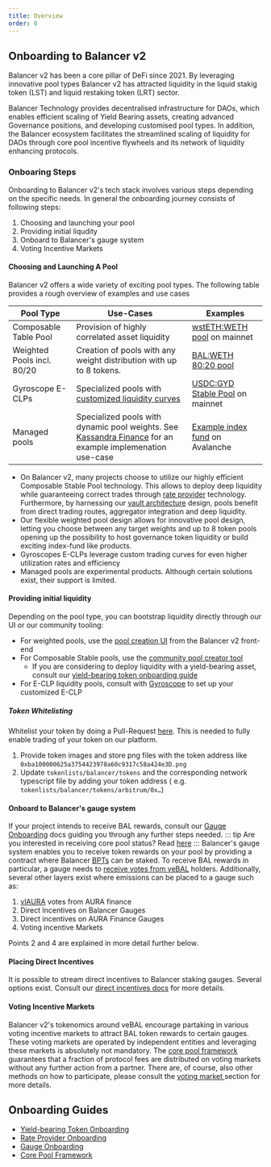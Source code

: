 ```yaml
---
title: Overview
order: 0
---
```


## Onboarding to Balancer v2
Balancer v2 has been a core pillar of DeFi since 2021. By leveraging innovative pool types Balancer v2 has attracted
liquidity in the liquid stakig token (LST) and liquid restaking token (LRT) sector. 

Balancer Technology provides decentralised infrastructure for DAOs, which enables efficient scaling of Yield Bearing assets, creating advanced Governance positions, and developing customised pool types. In addition, the Balancer ecosystem facilitates the streamlined scaling of liquidity for DAOs through core pool incentive flywheels and its network of liquidity enhancing protocols.

### Onboaring Steps
Onboarding to Balancer v2's tech stack involves various steps depending on the specific needs. In general the onboarding journey consists of following steps:

1. Choosing and launching your pool
2. Providing initial liqudity
3. Onboard to Balancer's gauge system
4. Voting Incentive Markets

#### Choosing and Launching A Pool
Balancer v2 offers a wide variety of exciting pool types. The following table provides a rough overview of examples and use cases

| Pool Type                  | Use-Cases                                                                                                                                  | Examples                                                                                                                                      |
|----------------------------|--------------------------------------------------------------------------------------------------------------------------------------------|-----------------------------------------------------------------------------------------------------------------------------------------------|
| Composable Table Pool      | Provision of highly correlated asset liquidity                                                                                             | [wstETH:WETH pool](https://app.balancer.fi/#/ethereum/pool/0x93d199263632a4ef4bb438f1feb99e57b4b5f0bd0000000000000000000005c2) on mainnet     |
| Weighted Pools incl. 80/20 | Creation of pools with any weight distribution with up to 8 tokens.                                                                        | [BAL:WETH 80:20 pool](https://app.balancer.fi/#/ethereum/pool/0x93d199263632a4ef4bb438f1feb99e57b4b5f0bd0000000000000000000005c2)             |
| Gyroscope E-CLPs           | Specialized pools with [customized liquidity curves](https://docs.gyro.finance/gyroscope-protocol/readme)                                  | [USDC:GYD Stable Pool](https://app.balancer.fi/#/ethereum/pool/0xc2aa60465bffa1a88f5ba471a59ca0435c3ec5c100020000000000000000062c) on mainnet |
| Managed pools              | Specialized pools with dynamic pool weights. See [Kassandra Finance](https://app.kassandra.finance/) for an example implemenation use-case | [Example index fund](https://app.kassandra.finance/pool/1370xc22bb237a5b8b7260190cb9e4998a9901a68af6f000100000000000000000d8d) on Avalanche   |

- On Balancer v2, many projects choose to utilize our highly efficient Composable Stable Pool technology. This allows to deploy deep liquidity while guaranteeing correct trades through [rate provider](./rate-providers.md) technology. Furthermore, by harnessing our [vault architecture](../../concepts/vault/README.md) design, pools benefit from direct trading routes, aggregator integration and deep liquidity.
- Our flexible weighted pool design allows for innovative pool design, letting you choose between any target weights and up to 8 token pools opening up the possibility to host governance token liquidity or build exciting index-fund like products.
- Gyroscopes E-CLPs leverage custom trading curves for even higher utilization rates and efficiency
- Managed pools are experimental products. Although certain solutions exist, their support is limited.

#### Providing initial liquidity
Depending on the pool type, you can bootstrap liquidity directly through our UI or our community tooling:
- For weighted pools, use the [pool creation UI](https://app.balancer.fi/#/ethereum/pool/create) from the Balancer v2 front-end
- For Composable Stable pools, use the [community pool creator tool](https://pool-creator.web.app/)
  - If you are considering to deploy liquidity with a yield-bearing asset, consult our [yield-bearing token onboarding guide](./onboard-yb-token.md)
- For E-CLP liquidity pools, consult with [Gyroscope](https://app.gyro.finance/) to set up your customized E-CLP

##### Token Whitelisting

Whitelist your token by doing a Pull-Request [here](https://github.com/balancer/tokenlists). This is needed to fully enable trading of your token on our platform.

1. Provide token images and store png files with the token address like `0xba100000625a3754423978a60c9317c58a424e3D.png`
2. Update `tokenlists/balancer/tokens` and the corresponding network typescript file by adding your token address (
   e.g. `tokenlists/balancer/tokens/arbitrum/0x…`)

#### Onboard to Balancer's gauge system
If your project intends to receive BAL rewards, consult our [Gauge Onboarding](gauge-onboarding.md) docs guiding you through any further steps needed.
::: tip
Are you interested in receiving core pool status? Read [here](./core-pools.md)
:::
Balancer's gauge system enables you to receive token rewards on your pool by providing a contract where Balancer [BPTs](../../concepts/core-concepts/balancer-pool-tokens.md) can be staked. To receive BAL rewards in particular, a gauge needs to [receive votes from veBAL](https://app.balancer.fi/#/ethereum/vebal) holders. Additionally, several other layers exist where emissions can be placed to a gauge such as:
1. [vlAURA](https://app.aura.finance/#/1/lock) votes from AURA finance
2. Direct Incentives on Balancer Gauges
3. Direct incentives on AURA Finance Gauges
4. Voting incentive Markets

Points 2 and 4 are explained in more detail further below.

#### Placing Direct Incentives
It is possible to stream direct incentives to Balancer staking gauges. Several options exist. Consult our [direct incentives docs](./direct-incentives.md) for more details.

#### Voting Incentive Markets
Balancer v2's tokenomics around veBAL encourage partaking in various voting incentive markets to attract BAL token rewards to certain gauges. These voting markets are operated by independent entities and leveraging these markets is absolutely not mandatory. The [core pool framework](./core-pools.md) guarantees that a fraction of protocol fees are distributed on voting markets without any further action from a partner. There are, of course, also other methods on how to participate, please consult the [voting market ](./voting-markets.md) section for more details.



## Onboarding Guides
- [Yield-bearing Token Onboarding](onboard-yb-token.md)
- [Rate Provider Onboarding](rate-providers.md)
- [Gauge Onboarding](gauge-onboarding.md)
- [Core Pool Framework](core-pools.md)


